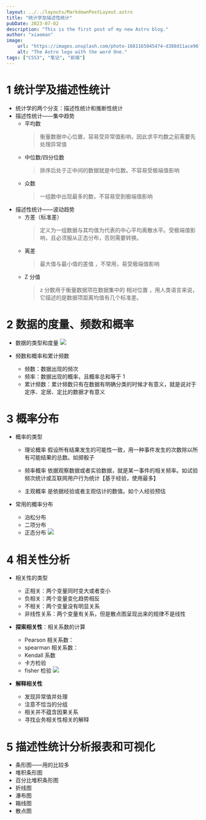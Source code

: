 ```yaml
---
layout: ../../layouts/MarkdownPostLayout.astro
title: "统计学及描述性统计"
pubDate: 2023-07-02
description: "This is the first post of my new Astro blog."
author: "xiaoman"
image:
    url: "https://images.unsplash.com/photo-1681165045474-d388d11ace96?ixlib=rb-4.0.3&ixid=MnwxMjA3fDB8MHxwaG90by1wYWdlfHx8fGVufDB8fHx8&auto=format&fit=crop&w=1771&q=80"
    alt: "The Astro logo with the word One."
tags: ["CSS3", "笔记", "前端"]
---
```


# 1 统计学及描述性统计

-   统计学的两个分支：描述性统计和推断性统计
-   描述性统计——集中趋势
    -   平均数
        > 衡量数据中心位置，容易受异常值影响，因此求平均数之前需要先处理异常值
    -   中位数/四分位数
        > 排序后处于正中间的数据就是中位数。不容易受极端值影响
    -   众数
        > 一组数中出现最多的数，不容易受到极端值影响
-   描述性统计——波动趋势
    -   方差（标准差）
        > 定义为一组数据与其均值为代表的中心平均离散水平。受极端值影响，且必须服从正态分布，否则需要转换。
    -   离差
        > 最大值与最小值的差值 ，不常用，易受极端值影响
    -   Z 分值
        > z 分数用于衡量数据项在数据集中的 相对位置 ，用人类语言来说，它描述的是数据项距离均值有几个标准差。

# 2 数据的度量、频数和概率

-   数据的类型和度量
    ![](img/%E6%95%B0%E6%8D%AE%E7%B1%BB%E5%9E%8B%E5%92%8C%E5%BA%A6%E9%87%8F.png)

-   频数和概率和累计频数
    -   频数：数据出现的频次
    -   频率：数据出现的概率，且概率总和等于 1
    -   累计频数：累计频数只有在数据有明确分类的时候才有意义，就是说对于定序、定居、定比的数据才有意义

# 3 概率分布

-   概率的类型

    -   理论概率 假设所有结果发生的可能性一致，用一种事件发生的次数除以所有可能结果的总数。如掷骰子

    -   频率概率 依据观察数据或者实验数据，就是某一事件的相关频率。如试验频次统计或互联网用户行为统计【基于经验，使用最多】

    -   主观概率 是依据经验或者主观估计的数值。如个人经验预估

-   常用的概率分布
    -   泊松分布
    -   二项分布
    -   正态分布
        ![](img/%E6%A6%82%E7%8E%87%E5%88%86%E5%B8%83.png)

# 4 相关性分析

-   相关性的类型

    -   正相关：两个变量同时变大或者变小
    -   负相关：两个变量变化趋势相反
    -   不相关：两个变量没有明显关系
    -   非线性关系：两个变量有关系，但是散点图呈现出来的规律不是线性

-   **探索相关性**：相关系数的计算
    -   Pearson 相关系数：
    -   spearman 相关系数：
    -   Kendall 系数
    -   卡方检验
    -   fisher 检验
        ![](img/相关系数.png)
-   **解释相关性**
    -   发现异常值并处理
    -   注意不恰当的分组
    -   相关并不蕴含因果关系
    -   寻找业务相关性相关的解释

# 5 描述性统计分析报表和可视化

-   条形图——用的比较多
-   堆积条形图
-   百分比堆积条形图
-   折线图
-   瀑布图
-   箱线图
-   散点图
